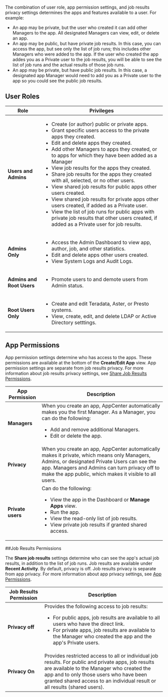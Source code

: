 The combination of user role, app permission settings, and job results privacy settings determines the apps and features available to a user. For example:
<ul><li>An app may be private, but the user who created it can add other Managers to the app. All designated Managers can view, edit, or delete an app. </li><li>An app may be public, but have private job results. In this case, you can access the app, but see only the list of job runs; this includes other Managers who were added to the app. If the user who created the app addes you as a Private user to the job results, you will be able to see the list of job runs and the actual results of those job runs.</li><li>An app may be private, but have public job results. In this case, a designated app Manager would need to add you as a Private user to the app so you could see the public job results.</li></ul>

## User Roles

| Role| Privileges |
| ------------- | ------------- |
| **Users and Admins**  | <ul><li>Create (or author) public or private apps.</li><li>Grant specific users access to the private apps they created.</li><li>Edit and delete apps they created.</li><li>Add other Managers to apps they created, or to apps for which they have been added as a Manager</li><li>View job results for the apps they created.</li><li>Share job results for the apps they created with all, selected, or no other users.</li><li>View shared job results for public apps other users created.</li><li>View shared job results for private apps other users created, if added as a Private user.</li><li>View the list of job runs for public apps with private job results that other users created, if added as a Private user for job results.</li></ul> |
| **Admins Only**  | <ul><li>Access the Admin Dashboard to view app, author, job, and other statistics.</li><li>Edit and delete apps other users created. <li>View System Logs and Audit Logs.</li></ul>|
| **Admins and Root Users**  | <ul><li>Promote users to and demote users from Admin status.</li></ul>|
| **Root Users Only**  | <ul><li>Create and edit Teradata, Aster, or Presto systems.</li><li>View, create, edit, and delete LDAP or Active Directory setttings.</li></ul>|

## App Permissions

App permission settings determine who has access to the apps. These permissions are available at the bottom of the **Create/Edit App** view. App permission settings are separate from job results privacy. For more information about job results privacy settings, see [Share Job Results Permissions](#share-job-results-permissions).

| App Permission| Description |
| ------------- | ------------- |
| **Managers**  | When you create an app, AppCenter automatically makes you the first Manager. As a Manager, you can do the following: <ul><li>Add and remove additional Managers.</li><li>Edit or delete the app.</li></ul>|
| **Privacy**  | When you create an app, AppCenter automatically makes it private, which means only Managers, Admins, or designated Private Users can see the app. Managers and Admins can turn privacy off to make the app public, which makes it visible to all users. |
| **Private users** | Can do the following: <ul><li>View the app in the Dashboard or **Manage Apps** view.</li><li>Run the app.</li><li>View the read-only list of job results.</li><li>View private job results if granted shared access.</li></ul>|


##Job Results Permissions

The **Share job results** settings determine who can see the app's actual job results, in addition to the list of job runs. Job results are available under **Recent Activity**. By default, privacy is off. Job results privacy is separate from app privacy. For more information about app privacy settings, see [App Permissions](#app-permissions).

| Job Results Permission| Description |
| ------------- | ------------- |
| **Privacy off**  | Provides the following access to job results: <ul><li>For public apps, job results are available to all users who have the direct link.</li><li> For private apps, job results are available to the Manager who created the app and the app's Private users.</li></ul> |
| **Privacy On**  | Provides restricted access to all or individual job results. For public and private apps, job results are available to the Manager who created the app and to only those users who have been granted shared access to an individual result or all results (shared users). |
